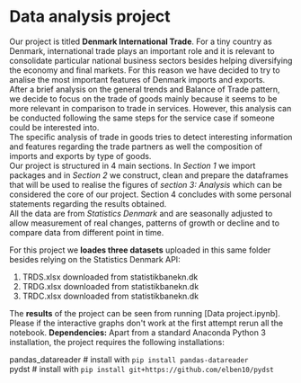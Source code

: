 # Data analysis project

Our project is titled **Denmark International Trade**. For a tiny country as Denmark, international trade plays an important role and it is relevant to consolidate particular national business sectors besides helping diversifying the economy and final markets. For this reason we have decided to try to analise the most important features of Denmark imports and exports.   
After a brief analysis on the general trends and Balance of Trade pattern, we decide to focus on the trade of goods mainly because it seems to be more relevant in comparison to trade in services. However, this analysis can be conducted following the same steps for the service case if someone could be interested into.  
The specific analysis of trade in goods tries to detect interesting information and features regarding the trade partners as well the composition of imports and exports by type of goods.  
Our project is structured in 4 main sections. In *Section 1* we import packages and in *Section 2* we construct, clean and prepare the dataframes that will be used to realise the figures of *section 3: Analysis* which can be considered the core of our project. Section 4 concludes with some personal statements regarding the results obtained.  
All the data are from *Statistics Denmark* and are seasonally adjusted to allow measurement of real changes, patterns of growth or decline and to compare data from different point in time.

For this project we **loades three datasets** uploaded in this same folder besides relying on the Statistics Denmark API:

1. TRDS.xlsx downloaded from statistikbanekn.dk
2. TRDG.xlsx downloaded from statistikbanekn.dk
3. TRDC.xlsx downloaded from statistikbanekn.dk

The **results** of the project can be seen from running [Data project.ipynb]. Please if the interactive graphs don't work at the first attempt rerun all the notebook.
**Dependencies:** Apart from a standard Anaconda Python 3 installation, the project requires the following installations:

pandas_datareader # install with `pip install pandas-datareader`  
pydst # install with `pip install git+https://github.com/elben10/pydst`
